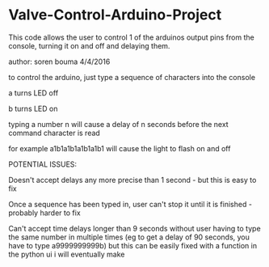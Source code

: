 # Valve-Control-Arduino-Project

 This code allows the user to control 1 of the arduinos output pins from the console, turning it on and off
 and delaying them.
 
 author: soren bouma 4/4/2016
 
 to control the arduino, just type a sequence of characters into the console
 
 a turns LED off
 
 b turns LED on
 
 typing a number n will cause a delay of n seconds before the next command character is read
 
 for example a1b1a1b1a1b1a1b1 will cause the light to flash on and off
 
 
 POTENTIAL ISSUES:
 
 Doesn't accept delays any more precise than 1 second - but this is easy to fix
 
 Once a sequence has been typed in, user can't stop it until it is finished - probably harder to fix
 
 Can't accept time delays longer than 9 seconds without user having to type the same number in multiple times
 (eg to get a delay of 90 seconds, you have to type a9999999999b) but this can be easily 
 fixed with a function in the python ui i will eventually make
